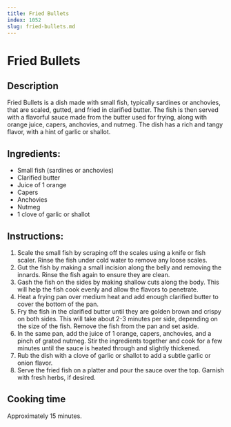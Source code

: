 ```yaml
---
title: Fried Bullets
index: 1052
slug: fried-bullets.md
---
```


# Fried Bullets

## Description
Fried Bullets is a dish made with small fish, typically sardines or anchovies, that are scaled, gutted, and fried in clarified butter. The fish is then served with a flavorful sauce made from the butter used for frying, along with orange juice, capers, anchovies, and nutmeg. The dish has a rich and tangy flavor, with a hint of garlic or shallot.

## Ingredients:
- Small fish (sardines or anchovies)
- Clarified butter
- Juice of 1 orange
- Capers
- Anchovies
- Nutmeg
- 1 clove of garlic or shallot

## Instructions:
1. Scale the small fish by scraping off the scales using a knife or fish scaler. Rinse the fish under cold water to remove any loose scales.
2. Gut the fish by making a small incision along the belly and removing the innards. Rinse the fish again to ensure they are clean.
3. Gash the fish on the sides by making shallow cuts along the body. This will help the fish cook evenly and allow the flavors to penetrate.
4. Heat a frying pan over medium heat and add enough clarified butter to cover the bottom of the pan.
5. Fry the fish in the clarified butter until they are golden brown and crispy on both sides. This will take about 2-3 minutes per side, depending on the size of the fish. Remove the fish from the pan and set aside.
6. In the same pan, add the juice of 1 orange, capers, anchovies, and a pinch of grated nutmeg. Stir the ingredients together and cook for a few minutes until the sauce is heated through and slightly thickened.
7. Rub the dish with a clove of garlic or shallot to add a subtle garlic or onion flavor.
8. Serve the fried fish on a platter and pour the sauce over the top. Garnish with fresh herbs, if desired.

## Cooking time
Approximately 15 minutes.